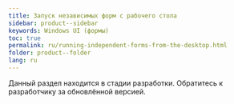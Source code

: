 ```yaml
---
title: Запуск независимых форм с рабочего стола
sidebar: product--sidebar
keywords: Windows UI (формы)
toc: true
permalink: ru/running-independent-forms-from-the-desktop.html
folder: product--folder
lang: ru
---
```


Данный раздел находится в стадии разработки. Обратитесь к разработчику за обновлённой версией.